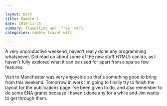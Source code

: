 ```yaml
---

layout: post
title: Ramble 1
date: 2016-11-25
summary: Travelling and 'free' wifi
categories: ramble travel wifi

---
```


A very unproductive weekend, haven't really done any programming whatsoever. Did read up about some of the new stuff HTML5 can do, as I haven't fully explored what it can be used for apart from a sparse few features.

Visit to Manchester was very enjoyable so that's something good to bring from this weekend. Tomorrow in work I'm going to finally try to finish the layout for the publications page I've been given to do, and also remember to do some ENA grants because I haven't done any for a while and Jim wants to get through them.
